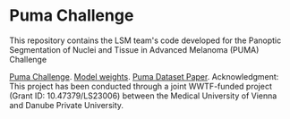 # Puma Challenge
This repository contains the LSM team's code developed for the Panoptic Segmentation of Nuclei and Tissue in Advanced Melanoma (PUMA) Challenge 

[Puma Challenge](https://puma.grand-challenge.org/#panoptic-segmentation-of-nuclei-and-tissue-in-advanced-melanoma).
[Model weights](https://huggingface.co/datasets/NiToLSM/PumaWeightsNiTo_LSM).
[Puma Dataset Paper](https://academic.oup.com/gigascience/article/doi/10.1093/gigascience/giaf011/8024182?login=false).
Acknowledgment:
This project has been conducted through a joint WWTF-funded project (Grant ID: 10.47379/LS23006) between the Medical University of Vienna and Danube Private University.
